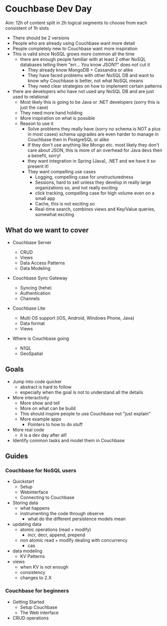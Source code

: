 # Couchbase Dev Day

Aim: 12h of content
     split in 2h logical segments to choose from
     each consistent of 1h slots


- There should be 2 versions
- People who are already using Couchbase want more detail
- People completely new to Couchbase want more inspiration
- This is valid since NoSQL grows more common all the time
  - there are enough people familiar with at least 2 other NoSQL databases
    telling them "err... You know JSON?" does not cut it
    - They already know MongoDB + Cassandra or alike
    - They have faced problems with other NoSQL DB and want to know
      why Couchbase is better, not what NoSQL means
    - They need clear strategies on how to implement certain patterns
- there are developers who have not used any NoSQL DB and are just used to
  relational
  - Most likely this is going to be Java or .NET developers (sorry this is
    just the case)
  - They need more hand holding
  - More inspiration on what is possible
  - Reason to use it
    - Solve problems they really have (sorry no schema is NOT a plus in most
      cases) schema upgrades are even harder to manage in Couchbase then in
      PostgreSQL or alike
    - If they don't use anything like Mongo etc. most likely they don't care
      about JSON, this is more of an overhead for Java devs then a benefit,
      sorry!
    - they want integration in Spring (Java), .NET and we have it so present
      it!
    - They want compelling use cases
      - Logging, compelling case for unstructuredness
      - Sessions, hard to sell unless they develop in really large
        organizations so, and not really exciting
      - click tracking, compelling case for high volume even on a small app
      - Cache, this is not exciting so
      - Real-time search, combines views and Key/Value queries, somewhat
        exciting

## What do we want to cover
- Couchbase Server
  - CRUD
  - Views
  - Data Access Patterns
  - Data Modeling

- Couchbase Sync Gateway
  - Syncing (hehe)
  - Authentication
  - Channels

- Couchbase Lite
  - Multi OS support (iOS, Android, Windows Phone, Java)
  - Data format
  - Views

- Where is Couchbase going
  - N1QL
  - GeoSpatial

## Goals
- Jump into code quicker
  - abstract is hard to follow
  - especially when the goal is not to understand all the details
- More interactivity
  - More show and tell
  - More on what can be build
  - This should inspire people to use Couchbase not "just explain"
  - More example apps
    - Pointers to how to do stuff
- More real code
  - it is a dev day after all!
- Identify common tasks and model them in Couchbase

## Guides

### Couchbase for NoSQL users
  - Quickstart
    - Setup
    - Webinterface
    - Connecting to Couchbase
  - Storing data
    - what happens
    - instrumenting the code through observe
      - what do the different persistence models mean
  - updating data
    - atomic operations (read + modify)
      - incr, decr, append, prepend
    - non atomic read + modify dealing with concurrency
      - cas
  - data modeling
    - KV Patterns
  - views
    - when KV is not enough
    - consistency
    - changes to 2.X

### Couchbase for beginners
  - Getting Started
    - Setup Couchbase
    - The Web interface
  - CRUD operations


